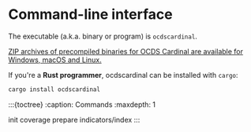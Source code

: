 # Command-line interface

The executable (a.k.a. binary or program) is `ocdscardinal`.

[ZIP archives of precompiled binaries for OCDS Cardinal are available for Windows, macOS and Linux.](http://github.com/open-contracting/cardinal-rs/releases)

If you're a **Rust programmer**, ocdscardinal can be installed with `cargo`:

```bash
cargo install ocdscardinal
```

:::{toctree}
:caption: Commands
:maxdepth: 1

init
coverage
prepare
indicators/index
:::
